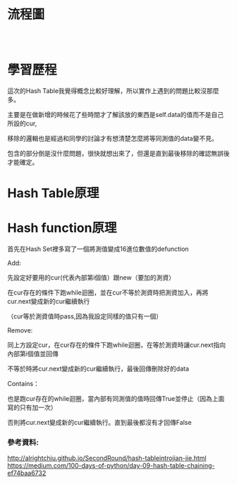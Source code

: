 # 流程圖

![]()

![]()

![]()


# 學習歷程
這次的Hash Table我覺得概念比較好理解，所以實作上遇到的問題比較沒那麼多。

主要是在做新增的時候花了些時間才了解該放的東西是self.data的值而不是自己所設的cur,

移除的邏輯也是經過和同學的討論才有想清楚怎麼將等同測值的data變不見。

包含的部分倒是沒什麼問題，很快就想出來了，但還是直到最後移除的確認無誤後才能確定。

# Hash Table原理


# Hash function原理
首先在Hash Set裡多寫了一個將測值變成16進位數值的defunction

Add:

先設定好要用的cur(代表內部第i個值）跟new（要加的測資）

在cur存在的條件下跑while迴圈，並在cur不等於測資時把測資加入，再將cur.next變成新的cur繼續執行

（cur等於測資值時pass,因為我設定同樣的值只有一個）

Remove:

同上方設定cur，在cur存在的條件下跑while迴圈，在等於測資時讓cur.next指向內部第i個值並回傳

不等於時將cur.next變成新的cur繼續執行，最後回傳刪除好的data

Contains：

也是跑cur存在的while迴圈，當內部有同測值的值時回傳True並停止（因為上面寫的只有加一次）

否則將cur.next變成新的cur繼續執行。直到最後都沒有才回傳False

### 參考資料:
http://alrightchiu.github.io/SecondRound/hash-tableintrojian-jie.html
https://medium.com/100-days-of-python/day-09-hash-table-chaining-ef74baa6732
